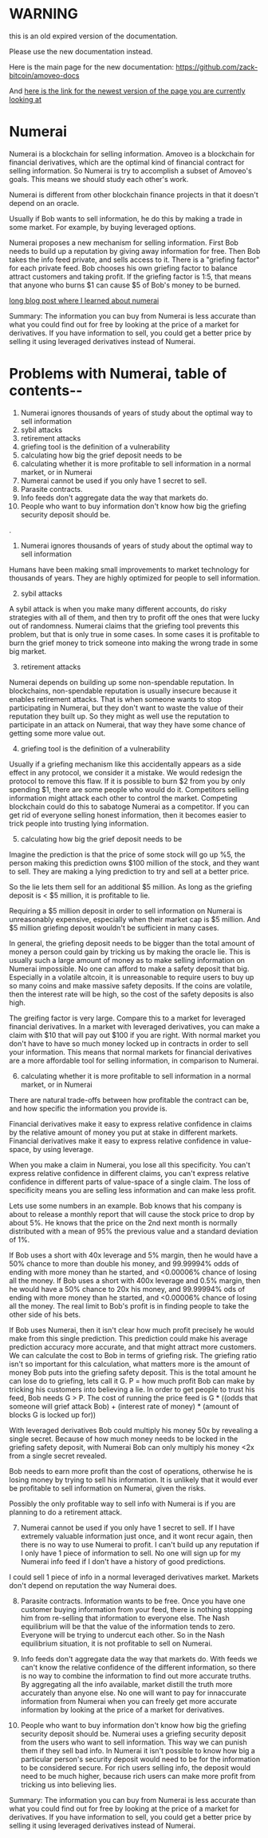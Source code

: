 WARNING
========

this is an old expired version of the documentation.

Please use the new documentation instead. 

Here is the main page for the new documentation: https://github.com/zack-bitcoin/amoveo-docs 

And [here is the link for the newest version of the page you are currently looking at](https://github.com/zack-bitcoin/amoveo-docs/blob/master//other_blockchains/numerai.md)

Numerai
========


Numerai is a blockchain for selling information.
Amoveo is a blockchain for financial derivatives, which are the optimal kind of financial contract for selling information.
So Numerai is try to accomplish a subset of Amoveo's goals.
This means we should study each other's work.

Numerai is different from other blockchain finance projects in that it doesn't depend on an oracle. 

Usually if Bob wants to sell information, he do this by making a trade in some market.
For example, by buying leveraged options.

Numerai proposes a new mechanism for selling information.
First Bob needs to build up a reputation by giving away information for free.
Then Bob takes the info feed private, and sells access to it.
There is a "griefing factor" for each private feed.
Bob chooses his own griefing factor to balance attract customers and taking profit.
If the griefing factor is 1:5, that means that anyone who burns $1 can cause $5 of Bob's money to be burned.

[long blog post where I learned about numerai](https://medium.com/numerai/numerai-reveals-erasure-unstoppable-peer-to-peer-data-feeds-4fbb8d92820a)

Summary:
The information you can buy from Numerai is less accurate than what you could find out for free by looking at the price of a market for derivatives.
If you have information to sell, you could get a better price by selling it using leveraged derivatives instead of Numerai.


Problems with Numerai, table of contents--
======

1) Numerai ignores thousands of years of study about the optimal way to sell information
2) sybil attacks
3) retirement attacks
4) griefing tool is the definition of a vulnerability
5) calculating how big the grief deposit needs to be
6) calculating whether it is more profitable to sell information in a normal market, or in Numerai
7) Numerai cannot be used if you only have 1 secret to sell.
8) Parasite contracts.
9) Info feeds don't aggregate data the way that markets do.
10) People who want to buy information don't know how big the griefing security deposit should be.

.

1) Numerai ignores thousands of years of study about the optimal way to sell information

Humans have been making small improvements to market technology for thousands of years. They are highly optimized for people to sell information.

2) sybil attacks

A sybil attack is when you make many different accounts, do risky strategies with all of them, and then try to profit off the ones that were lucky out of randomness.
Numerai claims that the griefing tool prevents this problem, but that is only true in some cases.
In some cases it is profitable to burn the grief money to trick someone into making the wrong trade in some big market.

3) retirement attacks

Numerai depends on building up some non-spendable reputation.
In blockchains, non-spendable reputation is usually insecure because it enables retirement attacks.
That is when someone wants to stop participating in Numerai, but they don't want to waste the value of their reputation they built up.
So they might as well use the reputation to participate in an attack on Numerai, that way they have some chance of getting some more value out.

4) griefing tool is the definition of a vulnerability

Usually if a griefing mechanism like this accidentally appears as a side effect in any protocol, we consider it a mistake. We would redesign the protocol to remove this flaw.
If it is possible to burn $2 from you by only spending $1, there are some people who would do it.
Competitors selling information might attack each other to control the market.
Competing blockchain could do this to sabatoge Numerai as a competitor.
If you can get rid of everyone selling honest information, then it becomes easier to trick people into trusting lying information.

5) calculating how big the grief deposit needs to be

Imagine the prediction is that the price of some stock will go up %5, the person making this prediction owns $100 million of the stock, and they want to sell. They are making a lying prediction to try and sell at a better price.

So the lie lets them sell for an additional $5 million.
As long as the griefing deposit is < $5 million, it is profitable to lie.

Requiring a $5 million deposit in order to sell information on Numerai is unreasonably expensive, especially when their market cap is $5 million. And $5 million griefing deposit wouldn't be sufficient in many cases.

In general, the griefing deposit needs to be bigger than the total amount of money a person could gain by tricking us by making the oracle lie. This is usually such a large amount of money as to make selling information on Numerai impossible. No one can afford to make a safety deposit that big. Especially in a volatile altcoin, it is unreasonable to require users to buy up so many coins and make massive safety deposits. If the coins are volatile, then the interest rate will be high, so the cost of the safety deposits is also high.

The greifing factor is very large. Compare this to a market for leveraged financial derivatives. In a market with leveraged derivatives, you can make a claim with $10 that will pay out $100 if you are right. With normal market you don't have to have so much money locked up in contracts in order to sell your information. This means that normal markets for financial derivatives are a more affordable tool for selling information, in comparison to Numerai.


6) calculating whether it is more profitable to sell information in a normal market, or in Numerai

There are natural trade-offs between how profitable the contract can be, and how specific the information you provide is.

Financial derivatives make it easy to express relative confidence in claims by the relative amount of money you put at stake in different markets.
Financial derivatives make it easy to express relative confidence in value-space, by using leverage.

When you make a claim in Numerai, you lose all this specificity. You can't express relative confidence in different claims, you can't express relative confidence in different parts of value-space of a single claim. The loss of specificity means you are selling less information and can make less profit.

Lets use some numbers in an example. Bob knows that his company is about to release a monthly report that will cause the stock price to drop by about 5%. He knows that the price on the 2nd next month is normally distributed with a mean of 95% the previous value and a standard deviation of 1%.

If Bob uses a short with 40x leverage and 5% margin, then he would have a 50% chance to more than double his money, and 99.99994% odds of ending with more money than he started, and <0.00006% chance of losing all the money.
If Bob uses a short with 400x leverage and 0.5% margin, then he would have a 50% chance to 20x his money, and 99.99994% ods of ending with more money than he started, and <0.00006% chance of losing all the money.
The real limit to Bob's profit is in finding people to take the other side of his bets.

If Bob uses Numerai, then it isn't clear how much profit precisely he would make from this single prediction. This prediction could make his average prediction accuracy more accurate, and that might attract more customers.
We can calculate the cost to Bob in terms of griefing risk.
The griefing ratio isn't so important for this calculation, what matters more is the amount of money Bob puts into the griefing safety deposit. This is the total amount he can lose do to griefing, lets call it G.
P = how much profit Bob can make by tricking his customers into believing a lie.
In order to get people to trust his feed, Bob needs G > P.
The cost of running the price feed is G * ((odds that someone will grief attack Bob) + (interest rate of money) * (amount of blocks G is locked up for))

With leveraged derivatives Bob could multiply his money 50x by revealing a single secret.
Because of how much money needs to be locked in the griefing safety deposit, with Numerai Bob can only multiply his money <2x from a single secret revealed.

Bob needs to earn more profit than the cost of operations, otherwise he is losing money by trying to sell his information. It is unlikely that it would ever be profitable to sell information on Numerai, given the risks.

Possibly the only profitable way to sell info with Numerai is if you are planning to do a retirement attack.

7) Numerai cannot be used if you only have 1 secret to sell.
If I have extremely valuable information just once, and it wont recur again, then there is no way to use Numerai to profit.
I can't build up any reputation if I only have 1 piece of information to sell.
No one will sign up for my Numerai info feed if I don't have a history of good predictions.

I could sell 1 piece of info in a normal leveraged derivatives market. Markets don't depend on reputation the way Numerai does.

8) Parasite contracts.
Information wants to be free. Once you have one customer buying information from your feed, there is nothing stopping him from re-selling that information to everyone else.
The Nash equilibrium will be that the value of the information tends to zero. Everyone will be trying to undercut each other.
So in the Nash equilibrium situation, it is not profitable to sell on Numerai.

9) Info feeds don't aggregate data the way that markets do.
With feeds we can't know the relative confidence of the different information, so there is no way to combine the information to find out more accurate truths.
By aggregating all the info available, market distill the truth more accurately than anyone else.
No one will want to pay for innaccurate information from Numerai when you can freely get more accurate information by looking at the price of a market for derivatives.

10) People who want to buy information don't know how big the griefing security deposit should be.
Numerai uses a griefing security deposit from the users who want to sell information. This way we can punish them if they sell bad info.
In Numerai it isn't possible to know how big a particular person's security deposit would need to be for the information to be considered secure.
For rich users selling info, the deposit would need to be much higher, because rich users can make more profit from tricking us into believing lies.



Summary:
The information you can buy from Numerai is less accurate than what you could find out for free by looking at the price of a market for derivatives.
If you have information to sell, you could get a better price by selling it using leveraged derivatives instead of Numerai.

